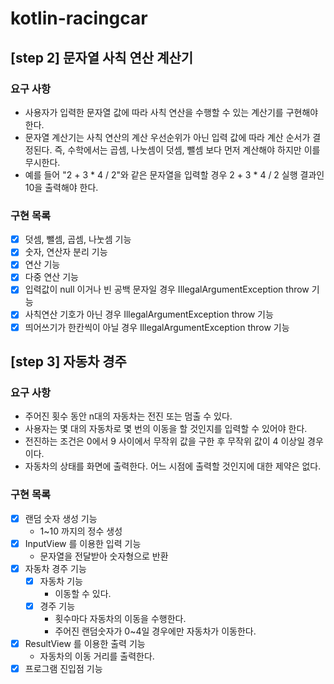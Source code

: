 # kotlin-racingcar

## [step 2] 문자열 사칙 연산 계산기

### 요구 사항

- 사용자가 입력한 문자열 값에 따라 사칙 연산을 수행할 수 있는 계산기를 구현해야 한다.
- 문자열 계산기는 사칙 연산의 계산 우선순위가 아닌 입력 값에 따라 계산 순서가 결정된다. 즉, 수학에서는 곱셈, 나눗셈이 덧셈, 뺄셈 보다 먼저 계산해야 하지만 이를 무시한다.
- 예를 들어 "2 + 3 * 4 / 2"와 같은 문자열을 입력할 경우 2 + 3 * 4 / 2 실행 결과인 10을 출력해야 한다.

### 구현 목록

- [x] 덧셈, 뺄셈, 곱셈, 나눗셈 기능
- [x] 숫자, 연산자 분리 기능
- [x] 연산 기능
- [x] 다중 연산 기능
- [x] 입력값이 null 이거나 빈 공백 문자일 경우 IllegalArgumentException throw 기능
- [x] 사칙연산 기호가 아닌 경우 IllegalArgumentException throw 기능
- [x] 띄어쓰기가 한칸씩이 아닐 경우 IllegalArgumentException throw 기능

## [step 3] 자동차 경주

### 요구 사항

- 주어진 횟수 동안 n대의 자동차는 전진 또는 멈출 수 있다.
- 사용자는 몇 대의 자동차로 몇 번의 이동을 할 것인지를 입력할 수 있어야 한다.
- 전진하는 조건은 0에서 9 사이에서 무작위 값을 구한 후 무작위 값이 4 이상일 경우이다.
- 자동차의 상태를 화면에 출력한다. 어느 시점에 출력할 것인지에 대한 제약은 없다.

### 구현 목록

- [x] 랜덤 숫자 생성 기능
    - 1~10 까지의 정수 생성
- [x] InputView 를 이용한 입력 기능
    - 문자열을 전달받아 숫자형으로 반환
- [x] 자동차 경주 기능
    - [x] 자동차 기능
        - 이동할 수 있다.
    - [x] 경주 기능
        - 횟수마다 자동차의 이동을 수행한다.
        - 주어진 랜덤숫자가 0~4일 경우에만 자동차가 이동한다.
- [x] ResultView 를 이용한 출력 기능
    - 자동차의 이동 거리를 출력한다.
- [x] 프로그램 진입점 기능
